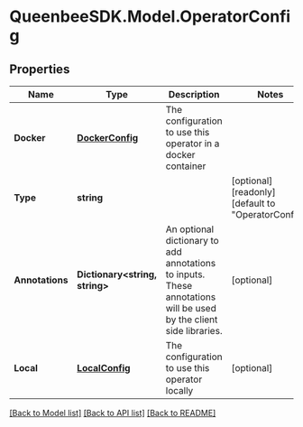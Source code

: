 
# QueenbeeSDK.Model.OperatorConfig

## Properties

Name | Type | Description | Notes
------------ | ------------- | ------------- | -------------
**Docker** | [**DockerConfig**](DockerConfig.md) | The configuration to use this operator in a docker container | 
**Type** | **string** |  | [optional] [readonly] [default to "OperatorConfig"]
**Annotations** | **Dictionary&lt;string, string&gt;** | An optional dictionary to add annotations to inputs. These annotations will be used by the client side libraries. | [optional] 
**Local** | [**LocalConfig**](LocalConfig.md) | The configuration to use this operator locally | [optional] 

[[Back to Model list]](../README.md#documentation-for-models)
[[Back to API list]](../README.md#documentation-for-api-endpoints)
[[Back to README]](../README.md)

